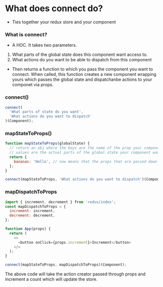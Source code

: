 # What does connect do?

- Ties together your redux store and your component

### What is connect?

- A HOC. It takes two parameters.

1. What parts of the global state does this component want access to.
2. What actions do you want to be able to dispatch from this component

- Then returns a function to which you pass the component you want to connect. When called, this function creates a new component wrapping yours which passes the global state and dispatchanbe actions to your componet via props.

### connect()

```javascript
connect(
  'What parts of state do you want',
  'What actions do you want to dispatch'
)(Component);
```

### mapStateToProps()

```javascript
function mapStateToProps(globalState) {
  // return an obj where the keys are the name of the prop your component wants
  // values are the actual parts of the global state your component wants
  return {
    bananas: 'Hello', // now means that the props that are passed down to the Component now has access to props.bananas
  };
}

connect(mapStateToProps, 'What actions do you want to dispatch')(Component);
```

### mapDispatchToProps

```javascript
import { increment, decrement } from 'redux/index';
const mapDispatchToProps = {
  increment: increment,
  decrement: decrement,
};

function App(props) {
  return (
    <>
      <button onClick={props.increment}>Increment</button>
    </>
  );
}

connect(mapStateToProps, mapDispatchToProps)(Component);
```

The above code will take the action creator passed through props and increment a count which will update the store.
